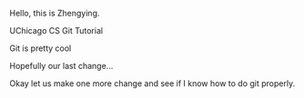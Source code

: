 Hello, this is Zhengying.

UChicago CS Git Tutorial

Git is pretty cool

Hopefully our last change...

Okay let us make one more change and see if I know how to do git properly.
